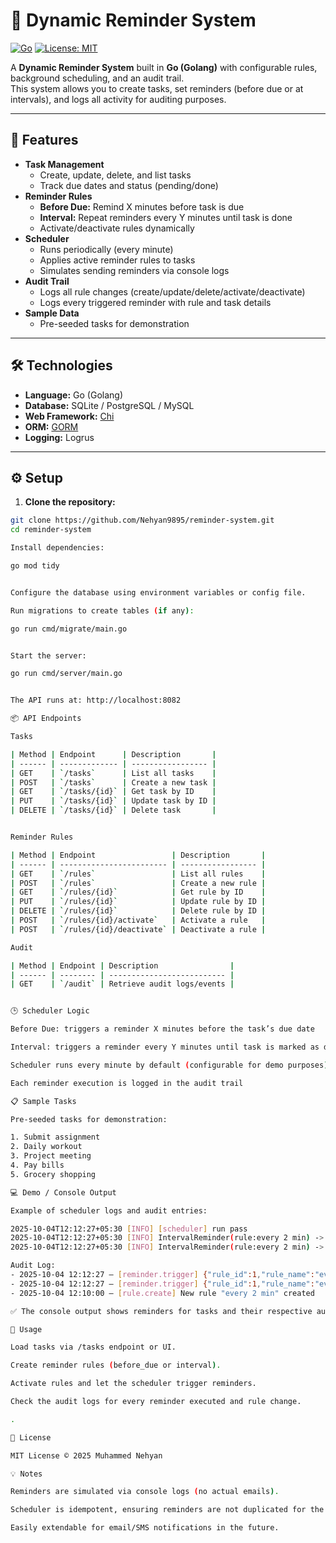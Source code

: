 # 📅 Dynamic Reminder System

[![Go](https://img.shields.io/badge/Go-1.21-blue?logo=go)](https://golang.org/) 
[![License: MIT](https://img.shields.io/badge/License-MIT-green.svg)](LICENSE)

A **Dynamic Reminder System** built in **Go (Golang)** with configurable rules, background scheduling, and an audit trail.  
This system allows you to create tasks, set reminders (before due or at intervals), and logs all activity for auditing purposes.

---

## 🚀 Features

- **Task Management**
  - Create, update, delete, and list tasks
  - Track due dates and status (pending/done)
- **Reminder Rules**
  - **Before Due:** Remind X minutes before task is due
  - **Interval:** Repeat reminders every Y minutes until task is done
  - Activate/deactivate rules dynamically
- **Scheduler**
  - Runs periodically (every minute)
  - Applies active reminder rules to tasks
  - Simulates sending reminders via console logs
- **Audit Trail**
  - Logs all rule changes (create/update/delete/activate/deactivate)
  - Logs every triggered reminder with rule and task details
- **Sample Data**
  - Pre-seeded tasks for demonstration

---

## 🛠 Technologies

- **Language:** Go (Golang)
- **Database:** SQLite / PostgreSQL / MySQL
- **Web Framework:** [Chi](https://github.com/go-chi/chi)
- **ORM:** [GORM](https://gorm.io/)
- **Logging:** Logrus

---

## ⚙️ Setup

1. **Clone the repository:**

```bash
git clone https://github.com/Nehyan9895/reminder-system.git
cd reminder-system

Install dependencies:

go mod tidy


Configure the database using environment variables or config file.

Run migrations to create tables (if any):

go run cmd/migrate/main.go


Start the server:

go run cmd/server/main.go


The API runs at: http://localhost:8082

📦 API Endpoints

Tasks

| Method | Endpoint      | Description       |
| ------ | ------------- | ----------------- |
| GET    | `/tasks`      | List all tasks    |
| POST   | `/tasks`      | Create a new task |
| GET    | `/tasks/{id}` | Get task by ID    |
| PUT    | `/tasks/{id}` | Update task by ID |
| DELETE | `/tasks/{id}` | Delete task       |


Reminder Rules

| Method | Endpoint                 | Description       |
| ------ | ------------------------ | ----------------- |
| GET    | `/rules`                 | List all rules    |
| POST   | `/rules`                 | Create a new rule |
| GET    | `/rules/{id}`            | Get rule by ID    |
| PUT    | `/rules/{id}`            | Update rule by ID |
| DELETE | `/rules/{id}`            | Delete rule by ID |
| POST   | `/rules/{id}/activate`   | Activate a rule   |
| POST   | `/rules/{id}/deactivate` | Deactivate a rule |

Audit

| Method | Endpoint | Description                |
| ------ | -------- | -------------------------- |
| GET    | `/audit` | Retrieve audit logs/events |


🕒 Scheduler Logic

Before Due: triggers a reminder X minutes before the task’s due date

Interval: triggers a reminder every Y minutes until task is marked as done

Scheduler runs every minute by default (configurable for demo purposes)

Each reminder execution is logged in the audit trail

📋 Sample Tasks

Pre-seeded tasks for demonstration:

1. Submit assignment
2. Daily workout
3. Project meeting
4. Pay bills
5. Grocery shopping

💻 Demo / Console Output

Example of scheduler logs and audit entries:

2025-10-04T12:12:27+05:30 [INFO] [scheduler] run pass
2025-10-04T12:12:27+05:30 [INFO] IntervalReminder(rule:every 2 min) -> Task:7 Submit assignment (past due: 2025-10-03T22:39:37+05:30)
2025-10-04T12:12:27+05:30 [INFO] IntervalReminder(rule:every 2 min) -> Task:8 Daily workout (past due: 2025-10-03T23:22:00+05:30)

Audit Log:
- 2025-10-04 12:12:27 — [reminder.trigger] {"rule_id":1,"rule_name":"every 2 min","task_id":7,"task_title":"Submit assignment"}
- 2025-10-04 12:12:27 — [reminder.trigger] {"rule_id":1,"rule_name":"every 2 min","task_id":8,"task_title":"Daily workout"}
- 2025-10-04 12:10:00 — [rule.create] New rule "every 2 min" created

✅ The console output shows reminders for tasks and their respective audit log entries.

🔧 Usage

Load tasks via /tasks endpoint or UI.

Create reminder rules (before_due or interval).

Activate rules and let the scheduler trigger reminders.

Check the audit logs for every reminder executed and rule change.

.

📄 License

MIT License © 2025 Muhammed Nehyan

💡 Notes

Reminders are simulated via console logs (no actual emails).

Scheduler is idempotent, ensuring reminders are not duplicated for the same task in the same time window.

Easily extendable for email/SMS notifications in the future.

